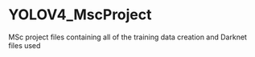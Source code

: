 # YOLOV4_MscProject
MSc project files containing all of the training data creation and Darknet files used
